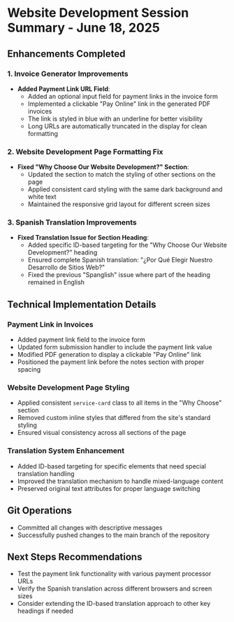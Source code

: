 # Website Development Session Summary - June 18, 2025

## Enhancements Completed

### 1. Invoice Generator Improvements
- **Added Payment Link URL Field**:
  - Added an optional input field for payment links in the invoice form
  - Implemented a clickable "Pay Online" link in the generated PDF invoices
  - The link is styled in blue with an underline for better visibility
  - Long URLs are automatically truncated in the display for clean formatting

### 2. Website Development Page Formatting Fix
- **Fixed "Why Choose Our Website Development?" Section**:
  - Updated the section to match the styling of other sections on the page
  - Applied consistent card styling with the same dark background and white text
  - Maintained the responsive grid layout for different screen sizes

### 3. Spanish Translation Improvements
- **Fixed Translation Issue for Section Heading**:
  - Added specific ID-based targeting for the "Why Choose Our Website Development?" heading
  - Ensured complete Spanish translation: "¿Por Qué Elegir Nuestro Desarrollo de Sitios Web?"
  - Fixed the previous "Spanglish" issue where part of the heading remained in English

## Technical Implementation Details

### Payment Link in Invoices
- Added payment link field to the invoice form
- Updated form submission handler to include the payment link value
- Modified PDF generation to display a clickable "Pay Online" link
- Positioned the payment link before the notes section with proper spacing

### Website Development Page Styling
- Applied consistent `service-card` class to all items in the "Why Choose" section
- Removed custom inline styles that differed from the site's standard styling
- Ensured visual consistency across all sections of the page

### Translation System Enhancement
- Added ID-based targeting for specific elements that need special translation handling
- Improved the translation mechanism to handle mixed-language content
- Preserved original text attributes for proper language switching

## Git Operations
- Committed all changes with descriptive messages
- Successfully pushed changes to the main branch of the repository

## Next Steps Recommendations
- Test the payment link functionality with various payment processor URLs
- Verify the Spanish translation across different browsers and screen sizes
- Consider extending the ID-based translation approach to other key headings if needed
